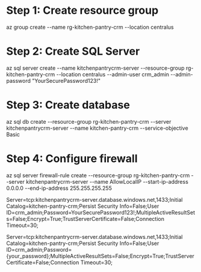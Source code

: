 # Step 1: Create resource group
az group create --name rg-kitchen-pantry-crm --location centralus

# Step 2: Create SQL Server
az sql server create --name kitchenpantrycrm-server --resource-group rg-kitchen-pantry-crm --location centralus --admin-user crm_admin --admin-password "YourSecurePassword123!"

# Step 3: Create database
az sql db create --resource-group rg-kitchen-pantry-crm --server kitchenpantrycrm-server --name kitchen-pantry-crm --service-objective Basic

# Step 4: Configure firewall
az sql server firewall-rule create --resource-group rg-kitchen-pantry-crm --server kitchenpantrycrm-server --name AllowLocalIP --start-ip-address 0.0.0.0 --end-ip-address 255.255.255.255

Server=tcp:kitchenpantrycrm-server.database.windows.net,1433;Initial Catalog=kitchen-pantry-crm;Persist Security Info=False;User ID=crm_admin;Password=YourSecurePassword123!;MultipleActiveResultSets=False;Encrypt=True;TrustServerCertificate=False;Connection Timeout=30;

Server=tcp:kitchenpantrycrm-server.database.windows.net,1433;Initial Catalog=kitchen-pantry-crm;Persist Security Info=False;User ID=crm_admin;Password={your_password};MultipleActiveResultSets=False;Encrypt=True;TrustServerCertificate=False;Connection Timeout=30;
